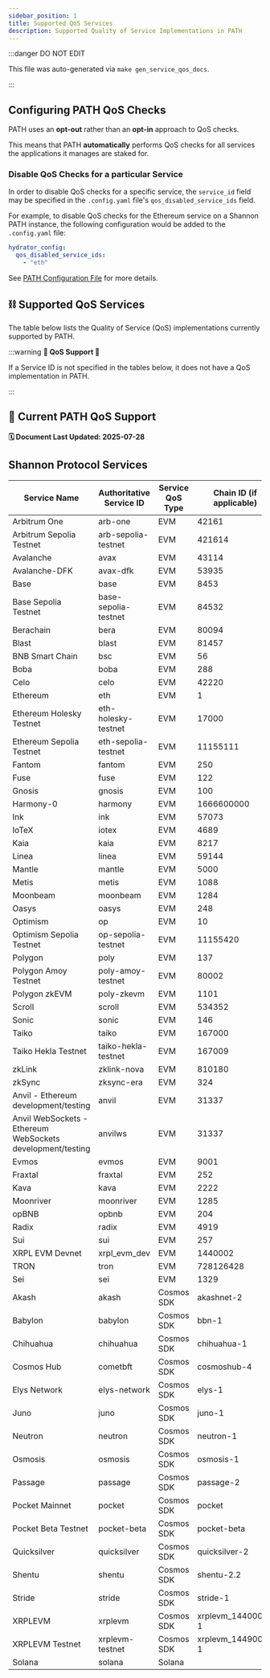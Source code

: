 ```yaml
---
sidebar_position: 1
title: Supported QoS Services
description: Supported Quality of Service Implementations in PATH
---
```


:::danger DO NOT EDIT

This file was auto-generated via `make gen_service_qos_docs`.

:::

## Configuring PATH QoS Checks

PATH uses an **opt-out** rather than an **opt-in** approach to QoS checks.

This means that PATH **automatically** performs QoS checks for all services the applications it manages are staked for.

### Disable QoS Checks for a particular Service

In order to disable QoS checks for a specific service, the `service_id` field may be specified in the `.config.yaml` file's `qos_disabled_service_ids` field.

For example, to disable QoS checks for the Ethereum service on a Shannon PATH instance, the following configuration would be added to the `.config.yaml` file:

```yaml
hydrator_config:
  qos_disabled_service_ids:
    - "eth"
```

See [PATH Configuration File](../../develop/path/5_configurations_path.md#hydrator_config-optional) for more details.

## ⛓️ Supported QoS Services

The table below lists the Quality of Service (QoS) implementations currently supported by PATH.

:::warning **🚧 QoS Support 🚧**

If a Service ID is not specified in the tables below, it does not have a QoS implementation in PATH.

:::

## 🌿 Current PATH QoS Support

**🗓️ Document Last Updated: 2025-07-28**

## Shannon Protocol Services

| Service Name                                               | Authoritative Service ID | Service QoS Type | Chain ID (if applicable) | Archival Check Configured |
| ---------------------------------------------------------- | ------------------------ | ---------------- | ------------------------ | ------------------------- |
| Arbitrum One                                               | arb-one                  | EVM              | 42161                    | ✅                         |
| Arbitrum Sepolia Testnet                                   | arb-sepolia-testnet      | EVM              | 421614                   | ✅                         |
| Avalanche                                                  | avax                     | EVM              | 43114                    | ✅                         |
| Avalanche-DFK                                              | avax-dfk                 | EVM              | 53935                    | ✅                         |
| Base                                                       | base                     | EVM              | 8453                     | ✅                         |
| Base Sepolia Testnet                                       | base-sepolia-testnet     | EVM              | 84532                    | ✅                         |
| Berachain                                                  | bera                     | EVM              | 80094                    | ✅                         |
| Blast                                                      | blast                    | EVM              | 81457                    | ✅                         |
| BNB Smart Chain                                            | bsc                      | EVM              | 56                       | ✅                         |
| Boba                                                       | boba                     | EVM              | 288                      | ✅                         |
| Celo                                                       | celo                     | EVM              | 42220                    | ✅                         |
| Ethereum                                                   | eth                      | EVM              | 1                        | ✅                         |
| Ethereum Holesky Testnet                                   | eth-holesky-testnet      | EVM              | 17000                    | ✅                         |
| Ethereum Sepolia Testnet                                   | eth-sepolia-testnet      | EVM              | 11155111                 | ✅                         |
| Fantom                                                     | fantom                   | EVM              | 250                      | ✅                         |
| Fuse                                                       | fuse                     | EVM              | 122                      | ✅                         |
| Gnosis                                                     | gnosis                   | EVM              | 100                      | ✅                         |
| Harmony-0                                                  | harmony                  | EVM              | 1666600000               | ✅                         |
| Ink                                                        | ink                      | EVM              | 57073                    | ✅                         |
| IoTeX                                                      | iotex                    | EVM              | 4689                     | ✅                         |
| Kaia                                                       | kaia                     | EVM              | 8217                     | ✅                         |
| Linea                                                      | linea                    | EVM              | 59144                    | ✅                         |
| Mantle                                                     | mantle                   | EVM              | 5000                     | ✅                         |
| Metis                                                      | metis                    | EVM              | 1088                     | ✅                         |
| Moonbeam                                                   | moonbeam                 | EVM              | 1284                     | ✅                         |
| Oasys                                                      | oasys                    | EVM              | 248                      | ✅                         |
| Optimism                                                   | op                       | EVM              | 10                       | ✅                         |
| Optimism Sepolia Testnet                                   | op-sepolia-testnet       | EVM              | 11155420                 | ✅                         |
| Polygon                                                    | poly                     | EVM              | 137                      | ✅                         |
| Polygon Amoy Testnet                                       | poly-amoy-testnet        | EVM              | 80002                    | ✅                         |
| Polygon zkEVM                                              | poly-zkevm               | EVM              | 1101                     | ✅                         |
| Scroll                                                     | scroll                   | EVM              | 534352                   | ✅                         |
| Sonic                                                      | sonic                    | EVM              | 146                      | ✅                         |
| Taiko                                                      | taiko                    | EVM              | 167000                   | ✅                         |
| Taiko Hekla Testnet                                        | taiko-hekla-testnet      | EVM              | 167009                   | ✅                         |
| zkLink                                                     | zklink-nova              | EVM              | 810180                   | ✅                         |
| zkSync                                                     | zksync-era               | EVM              | 324                      | ✅                         |
| Anvil - Ethereum development/testing                       | anvil                    | EVM              | 31337                    |                           |
| Anvil WebSockets - Ethereum WebSockets development/testing | anvilws                  | EVM              | 31337                    |                           |
| Evmos                                                      | evmos                    | EVM              | 9001                     |                           |
| Fraxtal                                                    | fraxtal                  | EVM              | 252                      |                           |
| Kava                                                       | kava                     | EVM              | 2222                     |                           |
| Moonriver                                                  | moonriver                | EVM              | 1285                     |                           |
| opBNB                                                      | opbnb                    | EVM              | 204                      |                           |
| Radix                                                      | radix                    | EVM              | 4919                     |                           |
| Sui                                                        | sui                      | EVM              | 257                      |                           |
| XRPL EVM Devnet                                            | xrpl_evm_dev             | EVM              | 1440002                  |                           |
| TRON                                                       | tron                     | EVM              | 728126428                |                           |
| Sei                                                        | sei                      | EVM              | 1329                     |                           |
| Akash                                                      | akash                    | Cosmos SDK       | akashnet-2               |                           |
| Babylon                                                    | babylon                  | Cosmos SDK       | bbn-1                    |                           |
| Chihuahua                                                  | chihuahua                | Cosmos SDK       | chihuahua-1              |                           |
| Cosmos Hub                                                 | cometbft                 | Cosmos SDK       | cosmoshub-4              |                           |
| Elys Network                                               | elys-network             | Cosmos SDK       | elys-1                   |                           |
| Juno                                                       | juno                     | Cosmos SDK       | juno-1                   |                           |
| Neutron                                                    | neutron                  | Cosmos SDK       | neutron-1                |                           |
| Osmosis                                                    | osmosis                  | Cosmos SDK       | osmosis-1                |                           |
| Passage                                                    | passage                  | Cosmos SDK       | passage-2                |                           |
| Pocket Mainnet                                             | pocket                   | Cosmos SDK       | pocket                   |                           |
| Pocket Beta Testnet                                        | pocket-beta              | Cosmos SDK       | pocket-beta              |                           |
| Quicksilver                                                | quicksilver              | Cosmos SDK       | quicksilver-2            |                           |
| Shentu                                                     | shentu                   | Cosmos SDK       | shentu-2.2               |                           |
| Stride                                                     | stride                   | Cosmos SDK       | stride-1                 |                           |
| XRPLEVM                                                    | xrplevm                  | Cosmos SDK       | xrplevm_1440000-1        |                           |
| XRPLEVM Testnet                                            | xrplevm-testnet          | Cosmos SDK       | xrplevm_1449000-1        |                           |
| Solana                                                     | solana                   | Solana           |                          |                           |
